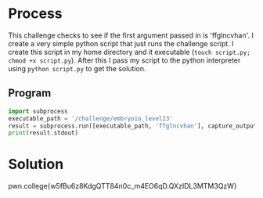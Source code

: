 # Process
This challenge checks to see if the first argument passed in is 'ffglncvhan'. I create a very simple python script that just runs the challenge script. I create this script in my home directory and it executable (`touch script.py; chmod +x script.py`). After this I pass my script to the python interpreter using `python script.py` to get the solution.

## Program
```python
import subprocess
executable_path = '/challenge/embryoio_level23'
result = subprocess.run([executable_path, 'ffglncvhan'], capture_output=True, text=True)
print(result.stdout)
```
# Solution
pwn.college{w5fBu6z8KdgQTT84n0c_m4EO6qD.QXzIDL3MTM3QzW}